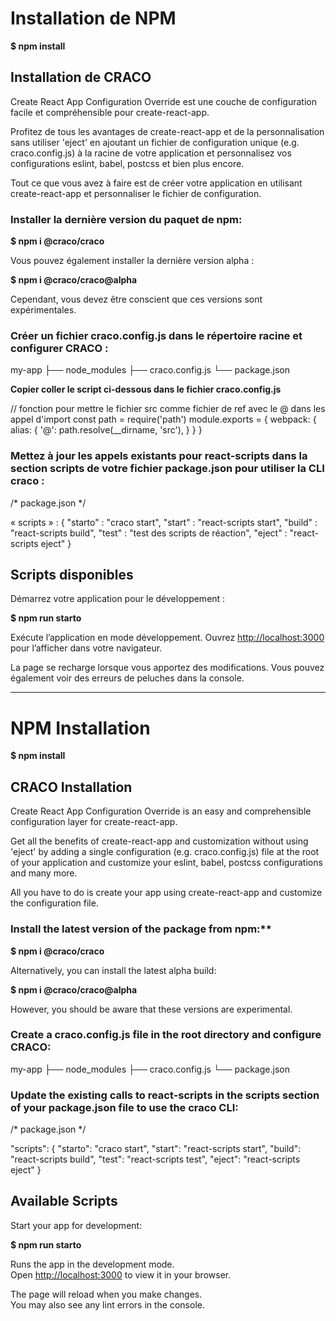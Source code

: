 # Installation de NPM 

**$ npm install**

## Installation de CRACO

Create React App Configuration Override est une couche de configuration facile et compréhensible pour create-react-app.

Profitez de tous les avantages de create-react-app et de la personnalisation sans utiliser 'eject' en ajoutant un fichier de configuration unique (e.g. craco.config.js) à la racine de votre application et personnalisez vos configurations eslint, babel, postcss et bien plus encore.

Tout ce que vous avez à faire est de créer votre application en utilisant create-react-app et personnaliser le fichier de configuration.

### Installer la dernière version du paquet de npm:

**$ npm i @craco/craco**

Vous pouvez également installer la dernière version alpha :

**$ npm i @craco/craco@alpha**

Cependant, vous devez être conscient que ces versions sont expérimentales.

### Créer un fichier craco.config.js dans le répertoire racine et configurer CRACO :

my-app
├── node_modules
├── craco.config.js
└── package.json 

**Copier coller le script ci-dessous dans le fichier craco.config.js**

// fonction pour mettre le fichier src comme fichier de ref avec le @ dans les appel d'import
const path = require('path')
module.exports = {
    webpack: {
        alias: {
            '@': path.resolve(__dirname, 'src'),
        }
    }
}

### Mettez à jour les appels existants pour react-scripts dans la section scripts de votre fichier package.json pour utiliser la CLI craco :

/* package.json */

« scripts » : {
    "starto" : "craco start",
    "start" : "react-scripts start",
    "build" : "react-scripts build",
    "test" : "test des scripts de réaction",
    "eject" : "react-scripts eject"
}

## Scripts disponibles

Démarrez votre application pour le développement :

**$ npm run starto**

Exécute l’application en mode développement.
Ouvrez [http://localhost:3000](http://localhost:3000) pour l’afficher dans votre navigateur.

La page se recharge lorsque vous apportez des modifications.
Vous pouvez également voir des erreurs de peluches dans la console.

---

# NPM Installation

**$ npm install**

## CRACO Installation

Create React App Configuration Override is an easy and comprehensible configuration layer for create-react-app.

Get all the benefits of create-react-app and customization without using 'eject' by adding a single configuration (e.g. craco.config.js) file at the root of your application and customize your eslint, babel, postcss configurations and many more.

All you have to do is create your app using create-react-app and customize the configuration file.

### Install the latest version of the package from npm:**

**$ npm i @craco/craco**

Alternatively, you can install the latest alpha build:

**$ npm i @craco/craco@alpha**

However, you should be aware that these versions are experimental.

### Create a craco.config.js file in the root directory and configure CRACO:

my-app
├── node_modules
├── craco.config.js
└── package.json

### Update the existing calls to react-scripts in the scripts section of your package.json file to use the craco CLI:

/* package.json */

"scripts": {
    "starto": "craco start",
    "start": "react-scripts start",
    "build": "react-scripts build",
    "test": "react-scripts test",
    "eject": "react-scripts eject"
}

## Available Scripts

Start your app for development:

**$ npm run starto**

Runs the app in the development mode.\
Open [http://localhost:3000](http://localhost:3000) to view it in your browser.

The page will reload when you make changes.\
You may also see any lint errors in the console.


